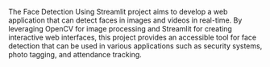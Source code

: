 The Face Detection Using Streamlit project aims to develop a web application that can detect faces in images and videos in real-time. By leveraging OpenCV for image processing and Streamlit for creating interactive web interfaces, this project provides an accessible tool for face detection that can be used in various applications such as security systems, photo tagging, and attendance tracking.
